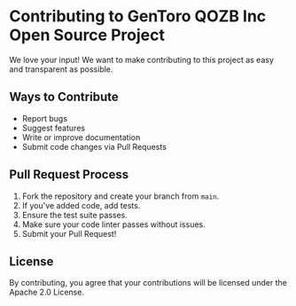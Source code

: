 # Contributing to GenToro QOZB Inc Open Source Project

We love your input! We want to make contributing to this project as easy and transparent as possible.

## Ways to Contribute
- Report bugs
- Suggest features
- Write or improve documentation
- Submit code changes via Pull Requests

## Pull Request Process
1. Fork the repository and create your branch from `main`.
2. If you've added code, add tests.
3. Ensure the test suite passes.
4. Make sure your code linter passes without issues.
5. Submit your Pull Request!

## License
By contributing, you agree that your contributions will be licensed under the Apache 2.0 License.
